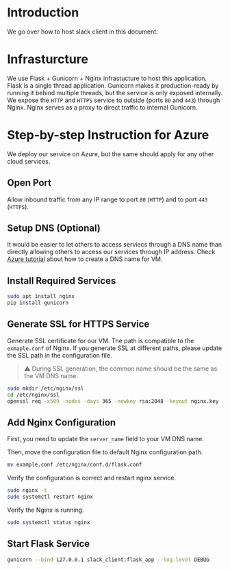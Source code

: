 # Introduction

We go over how to host slack client in this document.

# Infrasturcture

We use Flask + Gunicorn + Nginx infrastucture to host this application. Flask is a single thread application. Gunicorn makes it production-ready by running it behind multiple threads, but the service is only exposed internally. We expose the `HTTP` and `HTTPS` service to outside (ports `80` and `443`) through Nginx. Nginx serves as a proxy to direct traffic to internal Gunicorn.

# Step-by-step Instruction for Azure

We deploy our service on Azure, but the same should apply for any other cloud services.

## Open Port

Allow inbound traffic from any IP range to port `80` (`HTTP`) and to port `443` (`HTTPS`).

## Setup DNS (Optional)

It would be easier to let others to access serviecs through a DNS name than directly allowing others to access our services through IP address. Check [Azure tutorial](https://learn.microsoft.com/en-us/azure/virtual-machines/create-fqdn) about how to create a DNS name for VM.

## Install Required Services

```bash
sudo apt install nginx
pip install gunicorn
```

## Generate SSL for HTTPS Service

Generate SSL certificate for our VM. The path is compatible to the `exmaple.conf` of Nginx. If you generate SSL at different paths, please update the SSL path in the configuration file.

> :warning: During SSL generation, the common name should be the same as the VM DNS name.

```bash
sudo mkdir /etc/nginx/ssl
cd /etc/nginx/ssl
openssl req -x509 -nodes -days 365 -newkey rsa:2048 -keyout nginx.key -out nginx.crt
```

## Add Nginx Configuration

First, you need to update the `server_name` field to your VM DNS name.

Then, move the configuration file to default Nginx configuration path.
```bash
mv example.conf /etc/nginx/conf.d/flask.conf
```

Verify the configuration is correct and restart nginx service.
```bash
sudo nginx -t
sudo systemctl restart nginx
```

Verify the Nginx is running.
```bash
sudo systemctl status nginx
```

## Start Flask Service
```bash
gunicorn --bind 127.0.0.1 slack_client:flask_app --log-level DEBUG
```